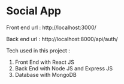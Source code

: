 # Social App

Front end url : http://localhost:3000/

Back end url : http://localhost:8000/api/auth/

Tech used in this project : 
1. Front End with React JS
2. Back End with Node JS and Express JS
3. Database with MongoDB
